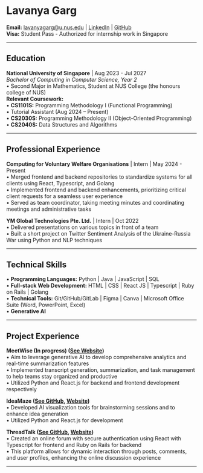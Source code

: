 # Lavanya Garg

**Email:** [lavanyagarg@u.nus.edu](mailto:lavanyagarg@u.nus.edu) | [LinkedIn](https://www.linkedin.com/in/lavanyagarg/) | [GitHub](https://github.com/lavanyagarg112)  
**Visa:** Student Pass - Authorized for internship work in Singapore

---

## Education

**National University of Singapore** | Aug 2023 - Jul 2027  
*Bachelor of Computing in Computer Science, Year 2*  
• Second Major in Mathematics, Student at NUS College (the honours college of NUS)  
**Relevant Coursework:**  
• **CS1101S:** Programming Methodology I (Functional Programming)  
  • Tutorial Assistant (Aug 2024 – Present)  
• **CS2030S:** Programming Methodology II (Object-Oriented Programming)  
• **CS2040S:** Data Structures and Algorithms  

---

## Professional Experience

**Computing for Voluntary Welfare Organisations** | Intern | May 2024 - Present  
• Merged frontend and backend repositories to standardize systems for all clients using React, Typescript, and Golang  
• Implemented frontend and backend enhancements, prioritizing critical client requests for a seamless user experience  
• Served as team coordinator, taking meeting minutes and coordinating meetings and administrative tasks  

**YM Global Technologies Pte. Ltd.** | Intern | Oct 2022  
• Delivered presentations on various topics in front of a team  
• Built a short project on Twitter Sentiment Analysis of the Ukraine-Russia War using Python and NLP techniques  

---

## Technical Skills

• **Programming Languages:** Python | Java | JavaScript | SQL  
• **Full-stack Web Development:** HTML | CSS | React JS | Typescript | Ruby on Rails | Golang  
• **Technical Tools:** Git/GitHub/GitLab | Figma | Canva | Microsoft Office Suite (Word, PowerPoint, Excel)  
• **Generative AI**  

---

## Project Experience

**MeetWise (In progress) ([See Website](https://meetwise-xb1s.onrender.com/))**  
• Aim to leverage generative AI to develop comprehensive analytics and real-time summarization features  
• Implemented transcript generation, summarization, and task management to help teams stay organized and productive  
• Utilized Python and React.js for backend and frontend development respectively  

**IdeaMaze ([See GitHub](https://github.com/lavanyagarg112/ai-ideamaze), [Website](https://ai-ideamaze-k2h1.onrender.com/))**  
• Developed AI visualization tools for brainstorming sessions and to enhance idea generation  
• Utilized Python and React.js for development  

**ThreadTalk ([See GitHub](https://github.com/lavanyagarg112/threadtalk), [Website](https://threadtalk-t5y1.onrender.com/))**  
• Created an online forum with secure authentication using React with Typescript for frontend and Ruby on Rails for backend  
• This platform allows for dynamic interaction through posts, comments, and user profiles, enhancing the online discussion experience  

---
